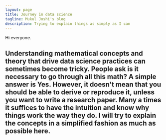 ```yaml
---
layout: page
title: Journey in data science 
tagline: Mukul Joshi's blog
description: Trying to explain things as simply as I can 
---
```

Hi everyone. 

Understanding mathematical concepts and theory that drive data science practices can sometimes become tricky. People ask is it necessary to go through all this math? A simple answer is Yes. However, it doesn't mean that you should be able to derive or reproduce it, unless you want to write a research paper. Many a times it suffices to have the intuition and know why things work the way they do. I will try to explain the concepts in a simplified fashion as much as possible here. 
---
